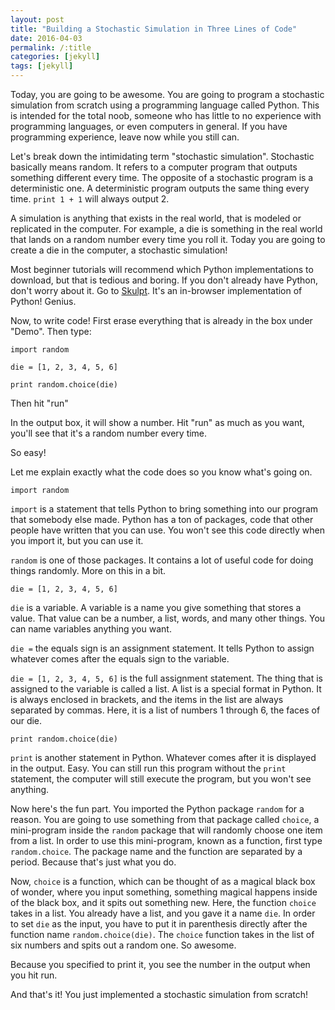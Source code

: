 ```yaml
---
layout: post
title: "Building a Stochastic Simulation in Three Lines of Code"
date: 2016-04-03
permalink: /:title
categories: [jekyll]
tags: [jekyll]
---
```


Today, you are going to be awesome. You are going to program a stochastic simulation from scratch using a programming language called Python. This is intended for the total noob, someone who has little to no experience with programming languages, or even computers in general. If you have programming experience, leave now while you still can. 

Let's break down the intimidating term "stochastic simulation". Stochastic basically means random. It refers to a computer program that outputs something different every time. The opposite of a stochastic program is a deterministic one. A deterministic program outputs the same thing every time. `print 1 + 1` will always output 2. 

A simulation is anything that exists in the real world, that is modeled or replicated in the computer. For example, a die is something in the real world that lands on a random number every time you roll it. Today you are going to create a die in the computer, a stochastic simulation!

Most beginner tutorials will recommend which Python implementations to download, but that is tedious and boring. If you don't already have Python, don't worry about it. Go to [Skulpt](http://www.skulpt.org). It's an in-browser implementation of Python! Genius. 

Now, to write code! First erase everything that is already in the box under "Demo". Then type:

	import random

	die = [1, 2, 3, 4, 5, 6]

	print random.choice(die)

Then hit "run"

In the output box, it will show a number. Hit "run" as much as you want, you'll see that it's a random number every time. 

So easy! 

Let me explain exactly what the code does so you know what's going on. 

	import random

`import` is a statement that tells Python to bring something into our program that somebody else made. Python has a ton of packages, code that other people have written that you can use. You won't see this code directly when you import it, but you can use it. 

`random` is one of those packages. It contains a lot of useful code for doing things randomly. More on this in a bit.

	die = [1, 2, 3, 4, 5, 6]

`die` is a variable. A variable is a name you give something that stores a value. That value can be a number, a list, words, and many other things. You can name variables anything you want. 

`die =` the equals sign is an assignment statement. It tells Python to assign whatever comes after the equals sign to the variable. 

`die = [1, 2, 3, 4, 5, 6]` is the full assignment statement. The thing that is assigned to the variable is called a list. A list is a special format in Python. It is always enclosed in brackets, and the items in the list are always separated by commas. Here, it is a list of numbers 1 through 6, the faces of our die. 

	print random.choice(die)

`print` is another statement in Python. Whatever comes after it is displayed in the output. Easy. You can still run this program without the `print` statement, the computer will still execute the program, but you won't see anything. 

Now here's the fun part. You imported the Python package `random` for a reason. You are going to use something from that package called `choice`, a mini-program inside the `random` package that will randomly choose one item from a list. In order to use this mini-program, known as a function, first type `random.choice`. The package name and the function are separated by a period. Because that's just what you do. 

Now, `choice` is a function, which can be thought of as a magical black box of wonder, where you input something, something magical happens inside of the black box, and it spits out something new. Here, the function `choice` takes in a list. You already have a list, and you gave it a name `die`. In order to set `die` as the input, you have to put it in parenthesis directly after the function name `random.choice(die)`. The `choice` function takes in the list of six numbers and spits out a random one. So awesome. 	

Because you specified to print it, you see the number in the output when you hit run. 

And that's it! You just implemented a stochastic simulation from scratch! 